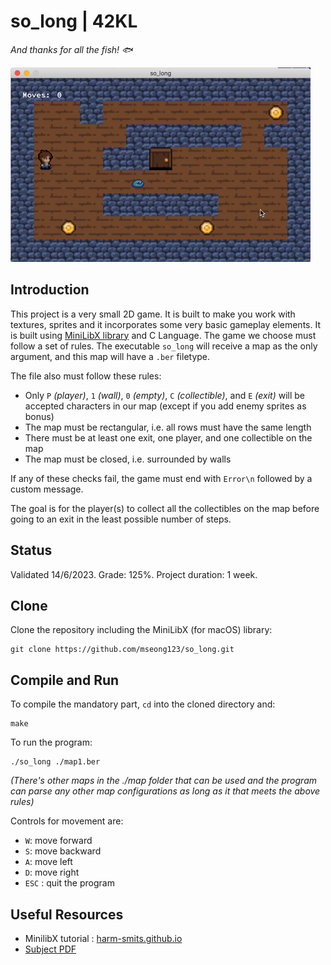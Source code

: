 # so_long | 42KL

*And thanks for all the fish! 🐟*

![so_long.gif](https://github.com/mseong123/so_long/blob/bdeb49e30063efe5548f4ffa3b4a925bb54f8af5/maps/so_long.gif)

## Introduction
This project is a very small 2D game. It is built to make you work with textures, sprites and it incorporates some very basic gameplay elements. It is built using [MiniLibX library](https://github.com/42Paris/minilibx-linux) and C Language. The game we choose must follow a set of rules. The executable ``so_long`` will receive a map as the only argument, and this map will have a ``.ber`` filetype.

The file also must follow these rules:
- Only ``P`` *(player)*, ``1`` *(wall)*, ``0`` *(empty)*, ``C`` *(collectible)*, and ``E`` *(exit)* will be accepted characters in our map (except if you add enemy sprites as bonus)
- The map must be rectangular, i.e. all rows must have the same length
- There must be at least one exit, one player, and one collectible on the map
- The map must be closed, i.e. surrounded by walls

If any of these checks fail, the game must end with ``Error\n`` followed by a custom message.

The goal is for the player(s) to collect all the collectibles on the map before going to an exit in the least possible number of steps.

## Status

Validated 14/6/2023. Grade: 125%. Project duration: 1 week.

## Clone

Clone the repository including the MiniLibX (for macOS) library:

```
git clone https://github.com/mseong123/so_long.git
```

## Compile and Run

To compile the mandatory part, `cd` into the cloned directory and:

```
make
```

To run the program:

```
./so_long ./map1.ber
```
*(There's other maps in the ./map folder that can be used and the program can parse any other map configurations as long as it that meets the above rules)*

Controls for movement are:

- `W`: move forward
- `S`: move backward
- `A`: move left
- `D`: move right
- `ESC` : quit the program

## Useful Resources
- MinilibX tutorial : [harm-smits.github.io](https://harm-smits.github.io/42docs/libs/minilibx.html)
- [Subject PDF](https://github.com/mseong123/so_long/blob/master/en.subject.pdf)

